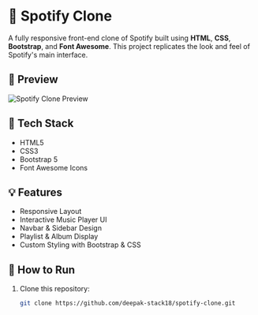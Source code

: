 # 🎵 Spotify Clone

A fully responsive front-end clone of Spotify built using **HTML**, **CSS**, **Bootstrap**, and **Font Awesome**. This project replicates the look and feel of Spotify's main interface.

## 📸 Preview

![Spotify Clone Preview](https://github.com/deepak-stack18/spotify-clone/assets/your-image-path)

## 🔧 Tech Stack

- HTML5
- CSS3
- Bootstrap 5
- Font Awesome Icons

## 💡 Features

- Responsive Layout
- Interactive Music Player UI
- Navbar & Sidebar Design
- Playlist & Album Display
- Custom Styling with Bootstrap & CSS

## 🚀 How to Run

1. Clone this repository:
   ```bash
   git clone https://github.com/deepak-stack18/spotify-clone.git
